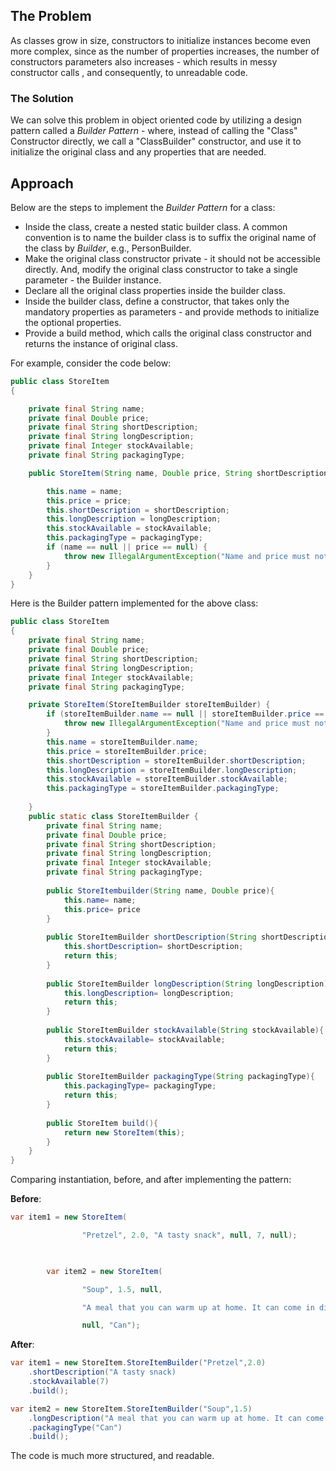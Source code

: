 ## The Problem

As classes grow in size, constructors to initialize instances become even more complex, since as the number of properties increases, the number of constructors parameters also increases - which results in messy constructor calls , and consequently, to unreadable code.

### The Solution

We can solve this problem in object oriented code by utilizing a design pattern called a *Builder Pattern* - where, instead of calling the "Class" Constructor directly, we call a "ClassBuilder" constructor, and use it to initialize the original class and any properties that are needed.

## Approach

Below are the steps to implement the *Builder Pattern* for a class:
- Inside the class, create a nested static builder class. A common convention is to name the builder class is to suffix the original name of the class by *Builder*, e.g., PersonBuilder.
- Make the original class constructor private - it should not be accessible directly. And, modify the original class constructor to take a single parameter - the Builder instance.
- Declare all the original class properties inside the builder class.
- Inside the builder class, define a constructor, that takes only the mandatory properties as parameters - and provide methods to initialize the optional properties.
- Provide a build method, which calls the original class constructor and returns the instance of original class.

For example, consider the code below:

```Java
public class StoreItem
{

    private final String name;
    private final Double price;
    private final String shortDescription;
    private final String longDescription;
    private final Integer stockAvailable;
    private final String packagingType;

    public StoreItem(String name, Double price, String shortDescription, String longDescription, Integer stockAvailable, String packagingType) {

        this.name = name;
        this.price = price;
        this.shortDescription = shortDescription;
        this.longDescription = longDescription;
        this.stockAvailable = stockAvailable;
        this.packagingType = packagingType;
        if (name == null || price == null) {
            throw new IllegalArgumentException("Name and price must not be null");
        }
    }
}
```

Here is the Builder pattern implemented for the above class:

```Java
public class StoreItem
{
    private final String name;
    private final Double price;
    private final String shortDescription;
    private final String longDescription;
    private final Integer stockAvailable;
    private final String packagingType;

    private StoreItem(StoreItemBuilder storeItemBuilder) {
		if (storeItemBuilder.name == null || storeItemBuilder.price == null) {
            throw new IllegalArgumentException("Name and price must not be null");
        }
        this.name = storeItemBuilder.name;
        this.price = storeItemBuilder.price;
        this.shortDescription = storeItemBuilder.shortDescription;
        this.longDescription = storeItemBuilder.longDescription;
        this.stockAvailable = storeItemBuilder.stockAvailable;
        this.packagingType = storeItemBuilder.packagingType;
        
    }
	public static class StoreItemBuilder {
		private final String name;
	    private final Double price;
	    private final String shortDescription;
	    private final String longDescription;
	    private final Integer stockAvailable;
	    private final String packagingType;
	    
	    public StoreItembuilder(String name, Double price){
		    this.name= name;
		    this.price= price
	    }
	    
	    public StoreItemBuilder shortDescription(String shortDescription){
		    this.shortDescription= shortDescription;
		    return this;
	    }
	    
	    public StoreItemBuilder longDescription(String longDescription){
		    this.longDescription= longDescription;
		    return this;
	    }
	    
	    public StoreItemBuilder stockAvailable(String stockAvailable){
		    this.stockAvailable= stockAvailable;
		    return this;
	    }
	    
	    public StoreItemBuilder packagingType(String packagingType){
		    this.packagingType= packagingType;
		    return this;
	    }
	    
	    public StoreItem build(){
			return new StoreItem(this);
	    }
	}
}
```

Comparing instantiation, before, and after implementing the pattern:

**Before**:

```Java
var item1 = new StoreItem(

                "Pretzel", 2.0, "A tasty snack", null, 7, null);

  

        var item2 = new StoreItem(

                "Soup", 1.5, null,

                "A meal that you can warm up at home. It can come in different flavours including tomato, chicken, and vegetable",

                null, "Can");
```

**After**:

```Java
var item1 = new StoreItem.StoreItemBuilder("Pretzel",2.0)
	.shortDescription("A tasty snack)
	.stockAvailable(7)
	.build();

var item2 = new StoreItem.StoreItemBuilder("Soup",1.5)
	.longDescription("A meal that you can warm up at home. It can come in different flavours including tomato, chicken, and vegetable")
	.packagingType("Can")
	.build();
```

The code is much more structured, and readable.